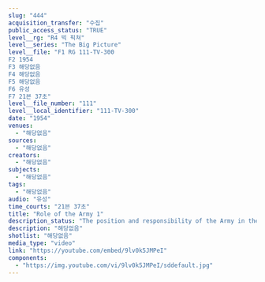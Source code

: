 ```yaml
---
slug: "444"
acquisition_transfer: "수집"
public_access_status: "TRUE"
level__rg: "R4 빅 픽쳐"
level__series: "The Big Picture"
level__file: "F1 RG 111-TV-300
F2 1954
F3 해당없음
F4 해당없음
F5 해당없음
F6 유성
F7 21븐 37초"
level__file_number: "111"
level__local_identifier: "111-TV-300"
date: "1954"
venues: 
  - "해당없음"
sources: 
  - "해당없음"
creators: 
  - "해당없음"
subjects: 
  - "해당없음"
tags: 
  - "해당없음"
audio: "유성"
time_courts: "21븐 37초"
title: "Role of the Army 1"
description_status: "The position and responsibility of the Army in the Nation`s defense establishment."
description: "해당없음"
shotlist: "해당없음"
media_type: "video"
link: "https://youtube.com/embed/9lv0k5JMPeI"
components: 
  - "https://img.youtube.com/vi/9lv0k5JMPeI/sddefault.jpg"
---
```

